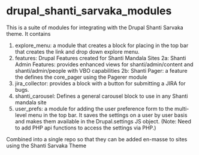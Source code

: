 drupal_shanti_sarvaka_modules
=============================
This is a suite of modules for integrating with the Drupal Shanti Sarvaka theme. It contains

1. explore_menu: a module that creates a block for placing in the top bar that creates the link and drop down explore menu.
2. features: Drupal Features created for Shanti Mandala Sites
    2a: Shanti Admin Features: provides enhanced views for shanti/admin/content and shanti/admin/people with VBO capabilities
    2b: Shanti Pager: a feature the defines the core_pager using the Pagerer module
3. jira_collector: provides a block with a button for submitting a JIRA for bugs.
4. shanti_carousel: Defines a general carousel block to use in any Shanti mandala site
5. user_prefs: a module for adding the user preference form to the multi-level menu in the top bar. It saves the settings on a user by user basis and makes them available in the Drupal.settings JS object. (Note: Need to add PHP api functions to access the settings via PHP.)

Combined into a single repo so that they can be added en-masse to sites using the Shanti Sarvaka Theme 